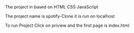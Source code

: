 The project in based on 
HTML
CSS
JavaScript 

The project name is spotify-Clone
it is run on localhost

To run Project 
Click on priview and the first page is index.html

